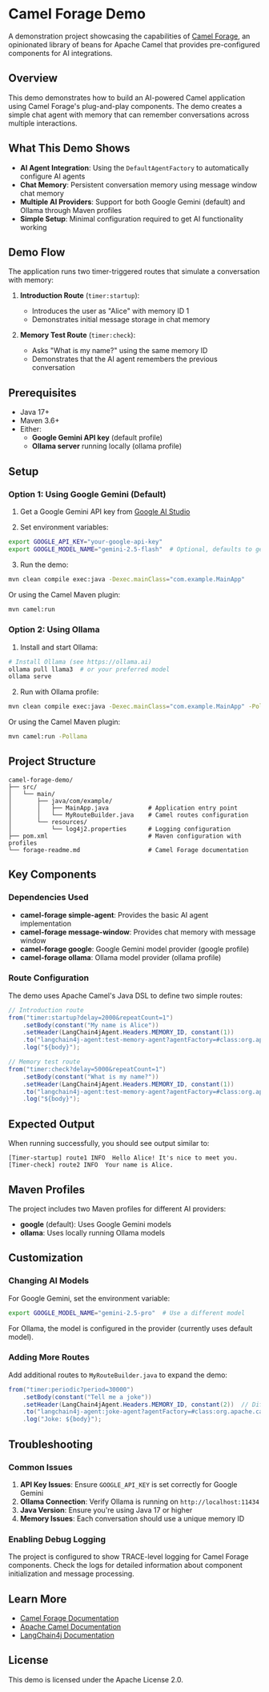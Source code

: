 # Camel Forage Demo

A demonstration project showcasing the capabilities of [Camel Forage](https://github.com/orpiske/camel-forage), an opinionated library of beans for Apache Camel that provides pre-configured components for AI integrations.

## Overview

This demo demonstrates how to build an AI-powered Camel application using Camel Forage's plug-and-play components. The demo creates a simple chat agent with memory that can remember conversations across multiple interactions.

## What This Demo Shows

- **AI Agent Integration**: Using the `DefaultAgentFactory` to automatically configure AI agents
- **Chat Memory**: Persistent conversation memory using message window chat memory
- **Multiple AI Providers**: Support for both Google Gemini (default) and Ollama through Maven profiles
- **Simple Setup**: Minimal configuration required to get AI functionality working

## Demo Flow

The application runs two timer-triggered routes that simulate a conversation with memory:

1. **Introduction Route** (`timer:startup`): 
   - Introduces the user as "Alice" with memory ID 1
   - Demonstrates initial message storage in chat memory

2. **Memory Test Route** (`timer:check`):
   - Asks "What is my name?" using the same memory ID
   - Demonstrates that the AI agent remembers the previous conversation

## Prerequisites

- Java 17+
- Maven 3.6+
- Either:
  - **Google Gemini API key** (default profile)
  - **Ollama server** running locally (ollama profile)

## Setup

### Option 1: Using Google Gemini (Default)

1. Get a Google Gemini API key from [Google AI Studio](https://aistudio.google.com/)

2. Set environment variables:
```bash
export GOOGLE_API_KEY="your-google-api-key"
export GOOGLE_MODEL_NAME="gemini-2.5-flash"  # Optional, defaults to gemini-1.5-flash
```

3. Run the demo:
```bash
mvn clean compile exec:java -Dexec.mainClass="com.example.MainApp"
```

Or using the Camel Maven plugin:
```bash
mvn camel:run
```

### Option 2: Using Ollama

1. Install and start Ollama:
```bash
# Install Ollama (see https://ollama.ai)
ollama pull llama3  # or your preferred model
ollama serve
```

2. Run with Ollama profile:
```bash
mvn clean compile exec:java -Dexec.mainClass="com.example.MainApp" -Pollama
```

Or using the Camel Maven plugin:
```bash
mvn camel:run -Pollama
```

## Project Structure

```
camel-forage-demo/
├── src/
│   └── main/
│       ├── java/com/example/
│       │   ├── MainApp.java           # Application entry point
│       │   └── MyRouteBuilder.java    # Camel routes configuration
│       └── resources/
│           └── log4j2.properties      # Logging configuration
├── pom.xml                            # Maven configuration with profiles
└── forage-readme.md                   # Camel Forage documentation
```

## Key Components

### Dependencies Used

- **camel-forage simple-agent**: Provides the basic AI agent implementation
- **camel-forage message-window**: Provides chat memory with message window
- **camel-forage google**: Google Gemini model provider (google profile)
- **camel-forage ollama**: Ollama model provider (ollama profile)

### Route Configuration

The demo uses Apache Camel's Java DSL to define two simple routes:

```java
// Introduction route
from("timer:startup?delay=2000&repeatCount=1")
    .setBody(constant("My name is Alice"))
    .setHeader(LangChain4jAgent.Headers.MEMORY_ID, constant(1))
    .to("langchain4j-agent:test-memory-agent?agentFactory=#class:org.apache.camel.forage.agent.factory.DefaultAgentFactory")
    .log("${body}");

// Memory test route  
from("timer:check?delay=5000&repeatCount=1")
    .setBody(constant("What is my name?"))
    .setHeader(LangChain4jAgent.Headers.MEMORY_ID, constant(1))
    .to("langchain4j-agent:test-memory-agent?agentFactory=#class:org.apache.camel.forage.agent.factory.DefaultAgentFactory")
    .log("${body}");
```

## Expected Output

When running successfully, you should see output similar to:

```
[Timer-startup] route1 INFO  Hello Alice! It's nice to meet you.
[Timer-check] route2 INFO  Your name is Alice.
```

## Maven Profiles

The project includes two Maven profiles for different AI providers:

- **google** (default): Uses Google Gemini models
- **ollama**: Uses locally running Ollama models

## Customization

### Changing AI Models

For Google Gemini, set the environment variable:
```bash
export GOOGLE_MODEL_NAME="gemini-2.5-pro"  # Use a different model
```

For Ollama, the model is configured in the provider (currently uses default model).

### Adding More Routes

Add additional routes to `MyRouteBuilder.java` to expand the demo:

```java
from("timer:periodic?period=30000")
    .setBody(constant("Tell me a joke"))
    .setHeader(LangChain4jAgent.Headers.MEMORY_ID, constant(2))  // Different memory ID
    .to("langchain4j-agent:joke-agent?agentFactory=#class:org.apache.camel.forage.agent.factory.DefaultAgentFactory")
    .log("Joke: ${body}");
```

## Troubleshooting

### Common Issues

1. **API Key Issues**: Ensure `GOOGLE_API_KEY` is set correctly for Google Gemini
2. **Ollama Connection**: Verify Ollama is running on `http://localhost:11434`
3. **Java Version**: Ensure you're using Java 17 or higher
4. **Memory Issues**: Each conversation should use a unique memory ID

### Enabling Debug Logging

The project is configured to show TRACE-level logging for Camel Forage components. Check the logs for detailed information about component initialization and message processing.

## Learn More

- [Camel Forage Documentation](https://github.com/orpiske/camel-forage)
- [Apache Camel Documentation](https://camel.apache.org/)
- [LangChain4j Documentation](https://docs.langchain4j.dev/)

## License

This demo is licensed under the Apache License 2.0.